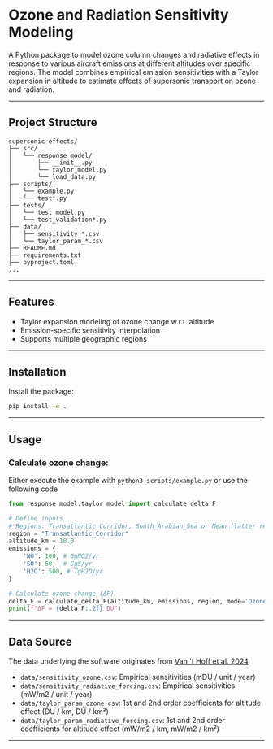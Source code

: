# Ozone and Radiation Sensitivity Modeling

A Python package to model ozone column changes and radiative effects in response to various aircraft emissions at different altitudes over specific regions. The model combines empirical emission sensitivities with a Taylor expansion in altitude to estimate effects of supersonic transport on ozone and radiation.

---

## Project Structure

```text
supersonic-effects/
├── src/
│   └── response_model/
│       ├── __init__.py
│       └── taylor_model.py
│       └── load_data.py
├── scripts/
│   └── example.py 
│   └── test*.py 
├── tests/
│   └── test_model.py
│   └── test_validation*.py
├── data/
│   ├── sensitivity_*.csv
│   └── taylor_param_*.csv
├── README.md
├── requirements.txt
├── pyproject.toml
...
```

---

## Features

- Taylor expansion modeling of ozone change w.r.t. altitude
- Emission-specific sensitivity interpolation
- Supports multiple geographic regions

---

## Installation

Install the package:

```bash
pip install -e .
```

---

## Usage

### Calculate ozone change:

Either execute the example with `python3 scripts/example.py` or use the following code

```python
from response_model.taylor_model import calculate_delta_F

# Define inputs
# Regions: Transatlantic_Corridor, South_Arabian_Sea or Mean (latter requires prepare=True)
region = "Transatlantic_Corridor" 
altitude_km = 18.0
emissions = {
    'NO': 100, # GgNO2/yr
    'SO': 50,  # GgS/yr
    'H2O': 500, # TgH2O/yr
}

# Calculate ozone change (ΔF)
delta_F = calculate_delta_F(altitude_km, emissions, region, mode='Ozone')
print(f"ΔF = {delta_F:.2f} DU")
```

---

## Data Source

The data underlying the software originates from [Van 't Hoff et al. 2024](https://doi.org/10.1029/2023JD040476)
- `data/sensitivity_ozone.csv`: Empirical sensitivities (mDU / unit / year)
- `data/sensitivity_radiative_forcing.csv`: Empirical sensitivities (mW/m2 / unit / year)
- `data/taylor_param_ozone.csv`: 1st and 2nd order coefficients for altitude effect (DU / km, DU / km²)
- `data/taylor_param_radiative_forcing.csv`: 1st and 2nd order coefficients for altitude effect (mW/m2 / km, mW/m2 / km²)

---
